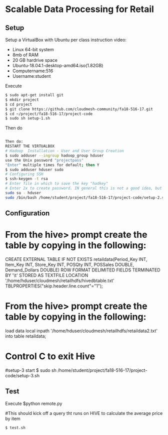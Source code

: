 # Scalable Data Processing for Retail

## Setup

Setup a VirtualBox with Ubuntu per class instruction video:
* Linux 64-bit system
* 8mb of RAM
* 20 GB hardrive space
* Ubuntu-18.04.1-desktop-amd64.iso(1.82GB)
* Computername:516
* Username:student

Execute

```bash
$ sudo apt-get install git
$ mkdir project
$ cd project
$ git clone https://github.com/cloudmesh-community/fa18-516-17.git
$ cd ~/project/fa18-516-17/project-code
$ sudo sh setup-1.sh
```

Then do 

```bash

Then do:
RESTART THE VIRTUALBOX
# Hadoop  Installation - User and User Group Creation
$ sudo adduser --ingroup hadoop_group hduser
use the Unix password "projectpass"
"Enter" multiple times for default; then Y
$ sudo adduser hduser sudo
# Configuring SSH
$ ssh-keygen -t rsa
# Enter file in which to save the key "hadkey"
# Enter 2x to create password. IN general this is not a good idea, but for this case we make an exception.
sudo su - hduser
sudo /bin/bash /home/student/project/fa18-516-17/project-code/setup-2.sh

```

## Configuration

# From the hive> prompt create the table by copying in the following:
CREATE EXTERNAL TABLE IF NOT EXISTS retaildata(Period_Key INT, Item_Key INT, Store_Key INT, POSQty INT, POSSales DOUBLE, Demand_Dollars DOUBLE) ROW FORMAT DELIMITED FIELDS TERMINATED BY '\t' STORED AS TEXTFILE LOCATION '/home/hduser/cloudmesh/retailhdfs/hivedbtable.txt' TBLPROPERTIES("skip.header.line.count"="1");

# From the hive> prompt create the table by copying in the following:

load data local inpath '/home/hduser/cloudmesh/retailhdfs/retaildata2.txt' into table retaildata;

# Control C to exit Hive

#setup-3 start
$ sudo sh /home/student/project/fa18-516-17/project-code/setup-3.sh


## Test

Execute
$python remote.py

#This should kick off a query tht runs on HIVE to calculate the average price by item
```bash
$ test.sh
```

